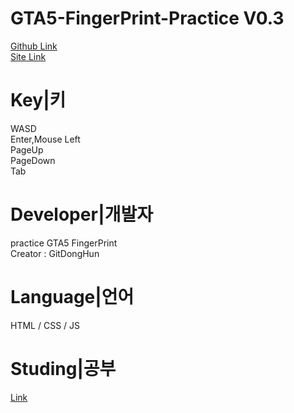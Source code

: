 # GTA5-FingerPrint-Practice V0.3
[Github Link](https://github.com/RepofKorDHK/GTA5-FingerPrint-Practice)<br>
[Site Link](https://gitdonghun.github.io/GTA5-FingerPrint-Practice/)<br>
# Key|키
WASD<br>
Enter,Mouse Left<br>
PageUp<br>
PageDown<br>
Tab<br>
# Developer|개발자
practice GTA5 FingerPrint<br>
Creator : GitDongHun<br>
# Language|언어
HTML / CSS / JS
# Studing|공부
[Link](https://www.zerocho.com/category/JavaScript/post/57432d2aa48729787807c3fc)<br>
